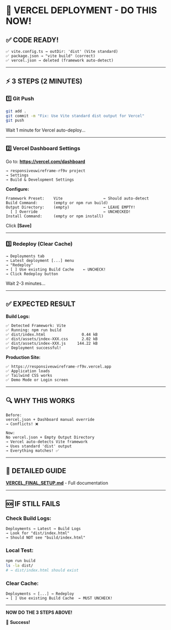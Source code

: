 # 🚀 VERCEL DEPLOYMENT - DO THIS NOW!

## ✅ CODE READY!

```
✅ vite.config.ts → outDir: 'dist' (Vite standard)
✅ package.json → "vite build" (correct)
✅ vercel.json → deleted (framework auto-detect)
```

---

## ⚡ 3 STEPS (2 MINUTES)

### 1️⃣ Git Push

```bash
git add .
git commit -m "Fix: Use Vite standard dist output for Vercel"
git push
```

Wait 1 minute for Vercel auto-deploy...

---

### 2️⃣ Vercel Dashboard Settings

Go to: **https://vercel.com/dashboard**

```
→ responsiveuwireframe-rf9v project
→ Settings
→ Build & Development Settings
```

**Configure:**

```
Framework Preset:    Vite                  ← Should auto-detect
Build Command:       (empty or npm run build)
Output Directory:    (empty)               ← LEAVE EMPTY!
  [ ] Override                             ← UNCHECKED!
Install Command:     (empty or npm install)
```

Click **[Save]**

---

### 3️⃣ Redeploy (Clear Cache)

```
→ Deployments tab
→ Latest deployment [...] menu
→ "Redeploy"
→ [ ] Use existing Build Cache    ← UNCHECK!
→ Click Redeploy button
```

Wait 2-3 minutes...

---

## ✅ EXPECTED RESULT

**Build Logs:**
```
✅ Detected Framework: Vite
✅ Running: npm run build
✅ dist/index.html                0.44 kB
✅ dist/assets/index-XXX.css      2.02 kB
✅ dist/assets/index-XXX.js     144.22 kB
✅ Deployment successful!
```

**Production Site:**
```
✅ https://responsiveuwireframe-rf9v.vercel.app
✅ Application loads
✅ Tailwind CSS works
✅ Demo Mode or Login screen
```

---

## 🔍 WHY THIS WORKS

```
Before:
vercel.json + Dashboard manual override
→ Conflicts! ❌

Now:
No vercel.json + Empty Output Directory
→ Vercel auto-detects Vite framework
→ Uses standard 'dist' output
→ Everything matches! ✅
```

---

## 📖 DETAILED GUIDE

**[VERCEL_FINAL_SETUP.md](./VERCEL_FINAL_SETUP.md)** - Full documentation

---

## 🆘 IF STILL FAILS

### Check Build Logs:

```
Deployments → Latest → Build Logs
→ Look for "dist/index.html"
→ Should NOT see "build/index.html"
```

### Local Test:

```bash
npm run build
ls -la dist/
# → dist/index.html should exist
```

### Clear Cache:

```
Deployments → [...] → Redeploy
→ [ ] Use existing Build Cache  ← MUST UNCHECK!
```

---

**NOW DO THE 3 STEPS ABOVE!**

🚀 **Success!**
